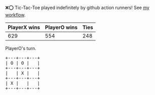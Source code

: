:x::o: Tic-Tac-Toe played indefinitely by github action runners! See [my workflow](.github/workflows/play.yaml).

|PlayerX wins|PlayerO wins|Ties|
|-|-|-|
|629|554|248|

PlayerO's turn.

<pre>
+---+---+---+
| O | O |   |
+---+---+---+
|   | X |   |
+---+---+---+
| X |   |   |
+---+---+---+
</pre>